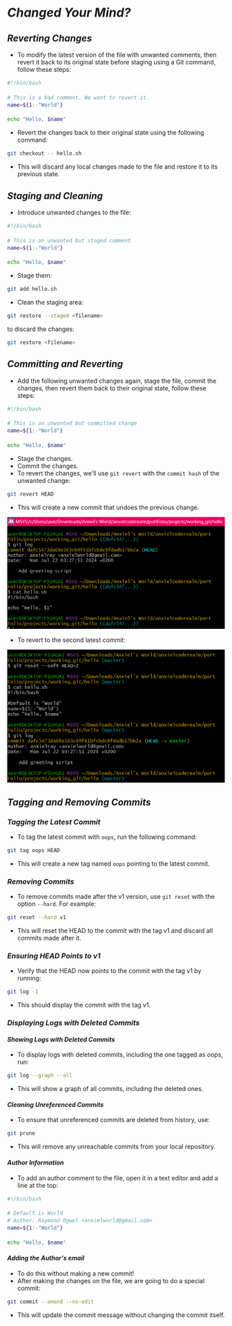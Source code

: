 # _*Changed Your Mind?*_

## _*Reverting Changes*_

- To modify the latest version of the file with unwanted comments, then revert it back to its original state before staging using a Git command, follow these steps:

```bash
#!/bin/bash

# This is a bad comment. We want to revert it.
name=${1:-"World"}

echo "Hello, $name"
```

- Revert the changes back to their original state using the following command:

```bash
git checkout -- hello.sh
```

- This will discard any local changes made to the file and restore it to its previous state.

## _*Staging and Cleaning*_

- Introduce unwanted changes to the file:

```bash
#!/bin/bash

# This is an unwanted but staged comment
name=${1:-"World"}

echo "Hello, $name"
```

- Stage them:

```bash
git add hello.sh
```

- Clean the staging area:

```bash
git restore --staged <filename>
```

to discard the changes:

```bash
git restore <filename>
```

## _*Committing and Reverting*_

- Add the following unwanted changes again, stage the file, commit the changes, then revert them back to their original state, follow these steps:

```bash
#!/bin/bash

# This is an unwanted but committed change
name=${1:-"World"}

echo "Hello, $name"
```

- Stage the changes.
- Commit the changes.
- To revert the changes, we'll use ``git revert`` with the ``commit hash`` of the unwanted change:

```bash
git revert HEAD
```

- This will create a new commit that undoes the previous change.

<img src="Screenshot (18).png">

- To revert to the second latest commit:

<img src="Screenshot (19).png">

## _*Tagging and Removing Commits*_

### _*Tagging the Latest Commit*_

- To tag the latest commit with ``oops``, run the following command:

```bash
git tag oops HEAD
```

- This will create a new tag named ``oops`` pointing to the latest commit.

### _*Removing Commits*_

- To remove commits made after the v1 version, use ``git reset`` with the option ``--hard``. For example:

```bash
git reset --hard v1
```

- This will reset the HEAD to the commit with the tag v1 and discard all commits made after it.

### _*Ensuring HEAD Points to v1*_

- Verify that the HEAD now points to the commit with the tag v1 by running:

```bash
git log -1
```

- This should display the commit with the tag v1.

### _*Displaying Logs with Deleted Commits*_

#### _*Showing Logs with Deleted Commits*_

- To display logs with deleted commits, including the one tagged as oops, run:

```bash
git log --graph --all
```

- This will show a graph of all commits, including the deleted ones.

#### _*Cleaning Unreferenced Commits*_

- To ensure that unreferenced commits are deleted from history, use:

```bash
git prune
```

- This will remove any unreachable commits from your local repository.

#### _*Author Information*_

- To add an author comment to the file, open it in a text editor and add a line at the top:

```bash
#!/bin/bash

# Default is World
# Author: Raymond Ogwel <anxielworld@gmail.com>
name=${1:-"World"}

echo "Hello, $name"
```

#### _*Adding the Author's email*_

- To do this without making a new commit!
- After making the changes on the file, we are going to do a special commit:

```bash
git commit --amend --no-edit
```

- This will update the commit message without changing the commit itself.
